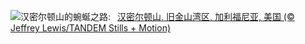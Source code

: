 ![](https://www.bing.com/th?id=OHR.MountHamilton_ZH-CN4280549129_UHD.jpg&w=1000)汉密尔顿山的蜿蜒之路:&nbsp;&ensp;[汉密尔顿山, 旧金山湾区, 加利福尼亚, 美国 (© Jeffrey Lewis/TANDEM Stills + Motion)](https://www.bing.com/th?id=OHR.MountHamilton_ZH-CN4280549129_UHD.jpg)
<br><br/>
